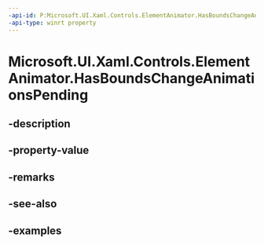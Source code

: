 ```yaml
---
-api-id: P:Microsoft.UI.Xaml.Controls.ElementAnimator.HasBoundsChangeAnimationsPending
-api-type: winrt property
---
```


<!-- Property syntax.
protected bool HasBoundsChangeAnimationsPending { get; }
-->

# Microsoft.UI.Xaml.Controls.ElementAnimator.HasBoundsChangeAnimationsPending

## -description

## -property-value

## -remarks

## -see-also

## -examples

